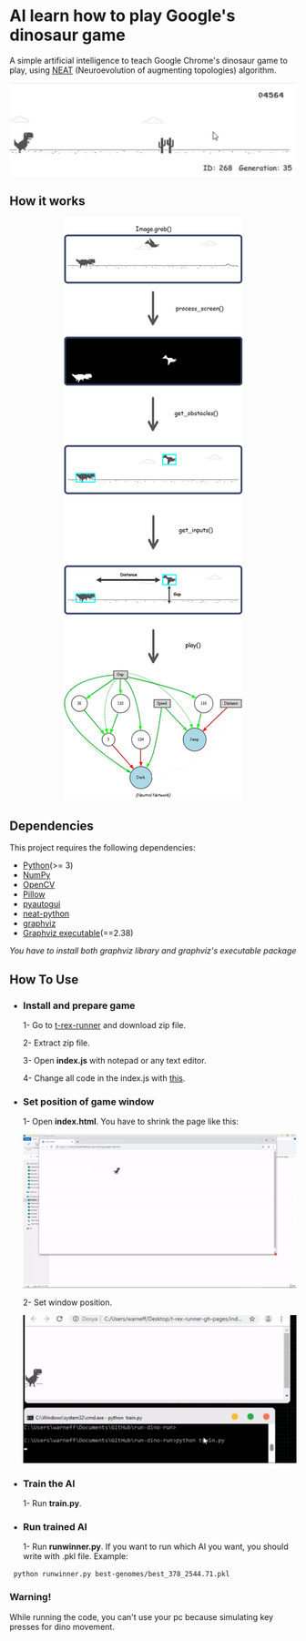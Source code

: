 # AI learn how to play Google's dinosaur game
A simple artificial intelligence to teach Google Chrome's dinosaur game to play, using [NEAT](https://en.wikipedia.org/wiki/Neuroevolution_of_augmenting_topologies) (Neuroevolution of augmenting topologies) algorithm.


<p align="center"> 
<img src="images/winner.gif">
</p>



## How it works

<p align="center"> 
<img src="images/how-it-works.png">
</p>


## Dependencies
This project requires the following dependencies:
* [Python](https://www.python.org/downloads)(>= 3)
* [NumPy](http://www.numpy.org)
* [OpenCV](https://opencv.org/releases/)
* [Pillow](https://pillow.readthedocs.io/en/stable/installation.html)
* [pyautogui](https://pyautogui.readthedocs.io/en/latest/install.html)
* [neat-python](https://neat-python.readthedocs.io/en/latest/installation.html)
* [graphviz](https://pypi.org/project/graphviz/)
* [Graphviz executable](https://www.graphviz.org/download/)(==2.38)

*You have to install both graphviz library and graphviz's executable package*

## How To Use

* ### Install and prepare game
  1- Go to [t-rex-runner](https://github.com/wayou/t-rex-runner) and download zip file.

  2- Extract zip file.

  3- Open **index.js** with notepad or any text editor.

  4- Change all code in the index.js with [this](https://raw.githubusercontent.com/numancan/run-dino-run/master/__pycache__/index.txt?token=AJBXZ6GFU65WKDMVSQTO6WK47SPHW).

* ### Set position of game window
  1- Open **index.html**. You have to shrink the page like this:
  
  ![shrink](images/shrink.gif)
  
  2- Set window position.
  
  ![shrink](images/set.gif)


* ### Train the AI

  1- Run **train.py**. 
  
* ### Run trained AI

  1- Run **runwinner.py**. If you want to run which AI you want, you should write with .pkl file.
  Example:
 ```
  python runwinner.py best-genomes/best_378_2544.71.pkl
  ```
  
### **Warning!**
While running the code, you can't use your pc because simulating key presses for dino movement.


